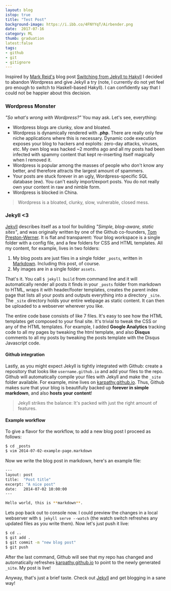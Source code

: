 ```yaml
---
layout: blog
istop: true
title: "Test Post"
background-image: https://i.ibb.co/4FNYYqT/Airbender.png
date:  2017-07-16
category: ML
thumb: graduation
latest:false
tags:
- github
- git
- gitignore
---
```



Inspired by [Mark Reid's](https://twitter.com/mdreid) blog post [Switching from Jekyll to Hakyll](http://mark.reid.name/blog/switching-to-hakyll.html) I decided to abandon Wordpress and give Jekyll a try (note, I currently do not yet feel pro enough to switch to Haskell-based Hakyll). I can confidently say that I could not be happier about this decision.

### Wordpress Monster

*"So what's wrong with Wordpress?"* You may ask. Let's see, everything:

- Wordpress blogs are clunky, slow and bloated.
- Wordpress is dynamically rendered with **.php**. There are really only few niche applications where this is necessary. Dynamic code execution exposes your blog to hackers and exploits: zero-day attacks, viruses, etc. My own blog was hacked ~2 months ago and all my posts had been infected with spammy content that kept re-inserting itself magically when I removed it.
- Wordpress is popular among the masses of people who don't know any better, and therefore attracts the largest amount of spammers.
- Your posts are stuck forever in an ugly, Wordpress-specific SQL database (ew). You can't easily import/export posts. You do not really own your content in raw and nimble form.
- Wordpress is blocked in China.

> Wordpress is a bloated, clunky, slow, vulnerable, closed mess.

### Jekyll <3

[Jekyll](http://jekyllrb.com/) describes itself as a tool for building *"Simple, blog-aware, static sites"*, and was originally written by one of the Github co-founders, [Tom Preston-Werner](http://tom.preston-werner.com/). It is flat and transparent: Your blog workspace is a single folder with a config file, and a few folders for CSS and HTML templates. All my content, for example, lives in two folders:

1. My blog posts are just files in a single folder `_posts`, written in [Markdown](https://github.com/adam-p/markdown-here/wiki/Markdown-Cheatsheet). Including this post, of course.
2. My images are in a single folder `assets`.

That's it. You call `$ jekyll build` from command line and it will automatically render all posts it finds in your `_posts` folder from markdown to HTML, wraps it with header/footer templates, creates the parent index page that lists all your posts and outputs everything into a directory `_site`. The `_site` directory holds your entire webpage as static content. It can then be uploaded to a webserver wherever you like.

The entire code base consists of like 7 files. It's easy to see how the HTML templates get composed to your final site. It's trivial to tweak the CSS or any of the HTML templates. For example, I added **Google Analytics** tracking code to all my pages by tweaking the html template, and also **Disqus** comments to all my posts by tweaking the posts template with the Disqus Javascript code.

#### Github integration

Lastly, as you might expect Jekyll is tightly integrated with Github: create a repository that looks like `username.github.io` and add your files to the repo. Github will automatically compile your files with Jekyll and make the `_site` folder available. For example, mine lives on [karpathy.github.io](http://karpathy.github.io/). Thus, Github makes sure that your blog is beautifully backed up **forever in simple markdown**, and also **hosts your content**!

> Jekyll strikes the balance: It's packed with just the right amount of features.

#### Example workflow
To give a flavor for the workflow, to add a new blog post I proceed as follows:

```bash
$ cd _posts
$ vim 2014-07-02-example-page.markdown
```

Now we write the blog post in markdown, here's an example file:

```bash
---
layout: post
title:  "Post title"
excerpt: "A nice post"
date:   2014-07-02 10:00:00
---

Hello world, this is **markdown**.

```

Lets pop back out to console now. I could preview the changes in a local webserver with `$ jekyll serve --watch` (the watch switch refreshes any updated files as you write them). Now let's just push it live:

```bash
$ cd ..
$ git add .
$ git commit -m "new blog post"
$ git push
```

After the last command, Github will see that my repo has changed and automatically refreshes [karpathy.github.io](http://karpathy.github.io/) to point to the newly generated `_site`. My post is live!

Anyway, that's just a brief taste. Check out [Jekyll](http://jekyllrb.com/) and get blogging in a sane way!
